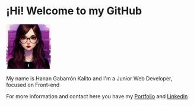 <h1>¡Hi! Welcome to my GitHub</h1>
<img src="avatar_readme_github.jpeg" alt="Hanan Gabarron Avatar" style="height:120px;"/>
<p>My name is Hanan Gabarrón Kalito and I'm a Junior Web Developer, focused on Front-end</p>
<p>For more information and contact here you have my <a href="https://portfolio-hanangk.vercel.app">Portfolio</a> and <a href="https://linkedin.com/in/hanangabarron">LinkedIn</a></p>
